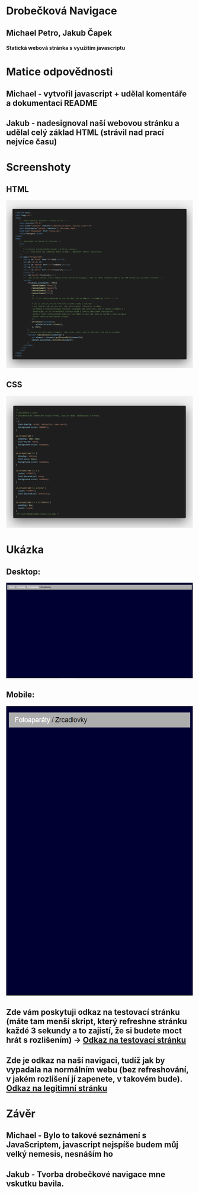 # Drobečková Navigace
## Michael Petro, Jakub Čapek
#### Statická webová stránka s využitím javascriptu

# Matice odpovědnosti
## Michael - vytvořil javascript + udělal komentáře a dokumentaci README
## Jakub - nadesignoval naší webovou stránku a udělal celý základ HTML (strávil nad prací nejvíce času)

# Screenshoty
## HTML
![1.PNG](Screenshots/Html/1.png)

## CSS
![1.PNG](Screenshots/Css/1.png)
# Ukázka
#### 
## Desktop:
![1.PNG](Screenshots/Page/Desktop/1.PNG)
## Mobile:
![1.PNG](Screenshots/Page/Mobile/1.PNG)

## Zde vám poskytuji odkaz na testovací stránku (máte tam menší skript, který refreshne stránku každé 3 sekundy a to zajistí, že si  budete moct hrát s rozlišením) -> [Odkaz na testovací stránku](http://michael.petro.sweb.cz/WAP/DrobeckovaNavigace/Drobecky/index.html)
## Zde je odkaz na naší navigaci, tudíž jak by vypadala na normálním webu (bez refreshování, v jakém rozlišení jí zapenete, v takovém bude). [Odkaz na legitimní stránku](http://michael.petro.sweb.cz/WAP/DrobeckovaNavigace/index.html)

# Závěr
## Michael - Bylo to takové seznámení s JavaScriptem, javascript nejspíše budem můj velký nemesis, nesnáším ho
## Jakub - Tvorba drobečkové navigace mne vskutku bavila.
